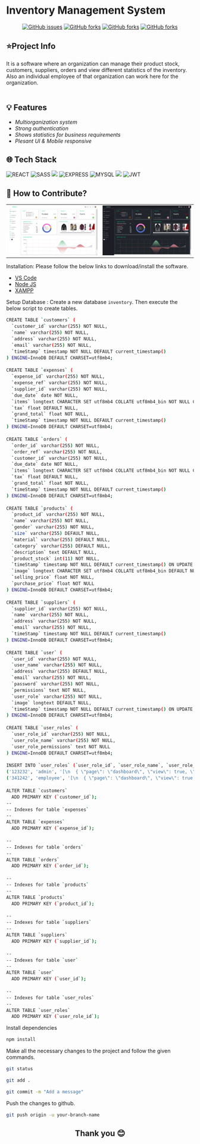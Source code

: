 <h1> Inventory Management System </h1>

<div align="center">

<a href="">[![GitHub issues](https://img.shields.io/github/issues/saqibaltaf27/IMS)](https://github.com/saqibaltaf27/IMS/issues)
<a href="">[![GitHub forks](https://img.shields.io/github/forks/saqibaltaf27/IMS)](https://github.com/saqibaltaf27/IMS/network)
<a href="">[![GitHub forks](https://img.shields.io/github/stars/saqibaltaf27/IMS)](https://github.com/saqibaltaf27/IMS/stargazers)
<a href="">[![GitHub forks](https://img.shields.io/github/license/saqibaltaf27/IMS)](https://github.com/saqibaltaf27/IMS)

</div>

<h2> ⭐Project Info </h2>
It is a software where an organization can manage their product stock, customers, suppliers, orders and view different statistics of the inventory. Also an individual employee of that organization can work here for the organization.
<br></br>

<h2> 💡 Features </h2>

- *Multiorganization system*
- *Strong authentication*
- *Shows statistics for business requirements* 
- *Plesant UI & Mobile responsive*

<h2> 🌐 Tech Stack </h2>

<div align="left">
  
![REACT](https://img.shields.io/badge/React-20232A?style=for-the-badge&logo=react&logoColor=61DAFB)
![SASS](https://img.shields.io/badge/Sass-CC6699?style=for-the-badge&logo=sass&logoColor=white)
![](https://img.shields.io/badge/Node.js-339933?style=for-the-badge&logo=nodedotjs&logoColor=white)
![EXPRESS](https://img.shields.io/badge/Express.js-000000?style=for-the-badge&logo=express&logoColor=white)
![MYSQL](https://img.shields.io/badge/MySQL-005C84?style=for-the-badge&logo=mysql&logoColor=white)
![](https://img.shields.io/badge/Xampp-F37623?style=for-the-badge&logo=xampp&logoColor=white)
![JWT](https://img.shields.io/badge/JWT-000000?style=for-the-badge&logo=JSON%20web%20tokens&logoColor=white)
  
</div>

<h2>📝 How to Contribute? </h2>

<table>
  <tr>
    <td valign="top"><img src="https://github.com/Rajdip789/Inventory-management-system/blob/main/frontend/public/images/showcase1.png" alter="Landing Page"/></td>
    <td valign="top"><img src="https://github.com/Rajdip789/Inventory-management-system/blob/main/frontend/public/images/showcase2.png" alter="Landing Page"/></td>
  </tr>
</table>



Installation: Please follow the below links to download/install the software.

- [VS Code](https://code.visualstudio.com/download)
- [Node JS](https://nodejs.org/)
- [XAMPP](https://www.apachefriends.org/download.html)

Setup Database : Create a new database `inventory`. Then execute the below script to create tables.

```bash
CREATE TABLE `customers` (
  `customer_id` varchar(255) NOT NULL,
  `name` varchar(255) NOT NULL,
  `address` varchar(255) NOT NULL,
  `email` varchar(255) NOT NULL,
  `timeStamp` timestamp NOT NULL DEFAULT current_timestamp()
) ENGINE=InnoDB DEFAULT CHARSET=utf8mb4;

CREATE TABLE `expenses` (
  `expense_id` varchar(255) NOT NULL,
  `expense_ref` varchar(255) NOT NULL,
  `supplier_id` varchar(255) NOT NULL,
  `due_date` date NOT NULL,
  `items` longtext CHARACTER SET utf8mb4 COLLATE utf8mb4_bin NOT NULL CHECK (json_valid(`items`)),
  `tax` float DEFAULT NULL,
  `grand_total` float NOT NULL,
  `timeStamp` timestamp NOT NULL DEFAULT current_timestamp()
) ENGINE=InnoDB DEFAULT CHARSET=utf8mb4;

CREATE TABLE `orders` (
  `order_id` varchar(255) NOT NULL,
  `order_ref` varchar(255) NOT NULL,
  `customer_id` varchar(255) NOT NULL,
  `due_date` date NOT NULL,
  `items` longtext CHARACTER SET utf8mb4 COLLATE utf8mb4_bin NOT NULL CHECK (json_valid(`items`)),
  `tax` float DEFAULT NULL,
  `grand_total` float NOT NULL,
  `timeStamp` timestamp NOT NULL DEFAULT current_timestamp()
) ENGINE=InnoDB DEFAULT CHARSET=utf8mb4;

CREATE TABLE `products` (
  `product_id` varchar(255) NOT NULL,
  `name` varchar(255) NOT NULL,
  `gender` varchar(255) NOT NULL,
  `size` varchar(255) DEFAULT NULL,
  `material` varchar(255) DEFAULT NULL,
  `category` varchar(255) DEFAULT NULL,
  `description` text DEFAULT NULL,
  `product_stock` int(11) NOT NULL,
  `timeStamp` timestamp NOT NULL DEFAULT current_timestamp() ON UPDATE current_timestamp(),
  `image` longtext CHARACTER SET utf8mb4 COLLATE utf8mb4_bin DEFAULT NULL,
  `selling_price` float NOT NULL,
  `purchase_price` float NOT NULL
) ENGINE=InnoDB DEFAULT CHARSET=utf8mb4;

CREATE TABLE `suppliers` (
  `supplier_id` varchar(255) NOT NULL,
  `name` varchar(255) NOT NULL,
  `address` varchar(255) NOT NULL,
  `email` varchar(255) NOT NULL,
  `timeStamp` timestamp NOT NULL DEFAULT current_timestamp()
) ENGINE=InnoDB DEFAULT CHARSET=utf8mb4;

CREATE TABLE `user` (
  `user_id` varchar(255) NOT NULL,
  `user_name` varchar(255) NOT NULL,
  `address` varchar(255) DEFAULT NULL,
  `email` varchar(255) NOT NULL,
  `password` varchar(255) NOT NULL,
  `permissions` text NOT NULL,
  `user_role` varchar(255) NOT NULL,
  `image` longtext DEFAULT NULL,
  `timeStamp` timestamp NOT NULL DEFAULT current_timestamp() ON UPDATE current_timestamp()
) ENGINE=InnoDB DEFAULT CHARSET=utf8mb4;

CREATE TABLE `user_roles` (
  `user_role_id` varchar(255) NOT NULL,
  `user_role_name` varchar(255) NOT NULL,
  `user_role_permissions` text NOT NULL
) ENGINE=InnoDB DEFAULT CHARSET=utf8mb4;

INSERT INTO `user_roles` (`user_role_id`, `user_role_name`, `user_role_permissions`) VALUES
('123232', 'admin', '[\n  { \"page\": \"dashboard\", \"view\": true, \"create\": true, \"edit\": true, \"delete\": true },\n  { \"page\": \"employees\", \"view\": true, \"create\": true, \"edit\": true, \"delete\": true },\n  { \"page\": \"products\", \"view\": true, \"create\": true, \"edit\": true, \"delete\": true },\n  { \"page\": \"suppliers\", \"view\": true, \"create\": true, \"edit\": true, \"delete\": true },\n  { \"page\": \"expenses\", \"view\": true, \"create\": true, \"edit\": true, \"delete\": true },\n  { \"page\": \"customers\", \"view\": true, \"create\": true, \"edit\": true, \"delete\": true },\n  { \"page\": \"orders\", \"view\": true, \"create\": true, \"edit\": true, \"delete\": true },\n  { \"page\": \"profile\", \"view\": true, \"create\": true, \"edit\": true, \"delete\": true },\n  { \"page\": \"settings\", \"view\": true, \"create\": true, \"edit\": true, \"delete\": true }\n]'),
('341242', 'employee', '[\n  { \"page\": \"dashboard\", \"view\": true, \"create\": true, \"edit\": true, \"delete\": true },\n  { \"page\": \"employees\", \"view\": false, \"create\": false, \"edit\": false, \"delete\": false },\n  { \"page\": \"products\", \"view\": true, \"create\": true, \"edit\": true, \"delete\": true },\n  { \"page\": \"suppliers\", \"view\": true, \"create\": true, \"edit\": true, \"delete\": true },\n  { \"page\": \"expenses\", \"view\": true, \"create\": false, \"edit\": false, \"delete\": false },\n  { \"page\": \"customers\", \"view\": true, \"create\": true, \"edit\": true, \"delete\": true },\n  { \"page\": \"orders\", \"view\": true, \"create\": false, \"edit\": false, \"delete\": false },\n  { \"page\": \"profile\", \"view\": true, \"create\": true, \"edit\": true, \"delete\": true },\n  { \"page\": \"settings\", \"view\": true, \"create\": true, \"edit\": true, \"delete\": true }\n]');

ALTER TABLE `customers`
  ADD PRIMARY KEY (`customer_id`);
--
-- Indexes for table `expenses`
--
ALTER TABLE `expenses`
  ADD PRIMARY KEY (`expense_id`);

--
-- Indexes for table `orders`
--
ALTER TABLE `orders`
  ADD PRIMARY KEY (`order_id`);

--
-- Indexes for table `products`
--
ALTER TABLE `products`
  ADD PRIMARY KEY (`product_id`);

--
-- Indexes for table `suppliers`
--
ALTER TABLE `suppliers`
  ADD PRIMARY KEY (`supplier_id`);

--
-- Indexes for table `user`
--
ALTER TABLE `user`
  ADD PRIMARY KEY (`user_id`);

--
-- Indexes for table `user_roles`
--
ALTER TABLE `user_roles`
  ADD PRIMARY KEY (`user_role_id`);
```
Install dependencies

```bash
npm install
```
Make all the necessary changes to the project and follow the given commands.

```bash
git status
```

```bash
git add .
```

```bash
git commit -m "Add a message"
```
Push the changes to github.

```bash
git push origin -u your-branch-name
```

<h2 align="center"> Thank you 😊 </h2>
